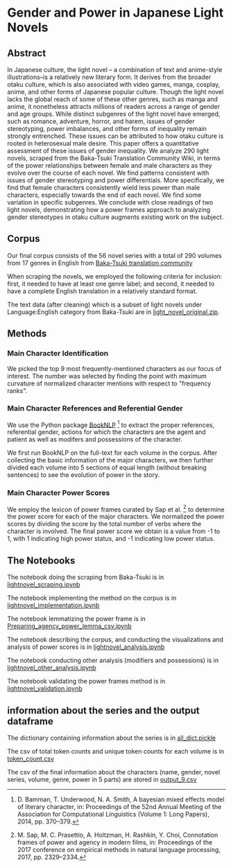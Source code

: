 # Gender and Power in Japanese Light Novels

## Abstract

In Japanese culture, the light novel – a combination of text and anime-style illustrations–is a relatively
new literary form. It derives from the broader otaku culture, which is also associated with video
games, manga, cosplay, anime, and other forms of Japanese popular culture. Though the light
novel lacks the global reach of some of these other genres, such as manga and anime, it nonetheless
attracts millions of readers across a range of gender and age groups. While distinct subgenres of
the light novel have emerged, such as romance, adventure, horror, and harem, issues of gender
stereotyping, power imbalances, and other forms of inequality remain strongly entrenched. These
issues can be attributed to how otaku culture is rooted in heterosexual male desire. This paper offers
a quantitative assessment of these issues of gender inequality. We analyze 290 light novels, scraped
from the Baka-Tsuki Translation Community Wiki, in terms of the power relationships between
female and male characters as they evolve over the course of each novel. We find patterns consistent
with issues of gender stereotyping and power differentials. More specifically, we find that female
characters consistently wield less power than male characters, especially towards the end of each
novel. We find some variation in specific subgenres. We conclude with close readings of two light
novels, demonstrating how a power frames approach to analyzing gender stereotypes in otaku culture
augments existing work on the subject.

## Corpus

Our final corpus consists of the 56 novel series with a total of 290 volumes from 17 genres in English from [Baka-Tsuki translation community](https://www.baka-tsuki.org/project/index.php?title=Main_Page)

When scraping the novels, we employed the following criteria for inclusion: first, it needed to have at least one genre label; and second, it needed to have a complete English translation in a relatively standard format.

The text data (after cleaning) which is a subset of light novels under Language:English category from Baka-Tsuki are in [light_novel_original.zip](https://github.com/kristinagxy/qtm340_lightnovel-gender/blob/main/light_novel_original.zip).

## Methods

### Main Character Identification

We picked the top 9 most frequently-mentioned characters as our focus of interest. The number was selected by finding the point with maximum curvature of normalized character mentions with respect to "frequency ranks".

### Main Character References and Referential Gender

We use the Python package [BookNLP](https://github.com/booknlp/booknlp) [^1] to extract the proper references, referential gender, actions for which the characters are the agent and patient as well as modifers and possessions of the character. 

We first run BookNLP on the full-text for each volume in the corpus. After collecting the basic information of the major characters, we then further divided each volume into 5 sections of equal length (without breaking sentences) to see the evolution of power in the story.

### Main Character Power Scores

We employ the lexicon of power frames curated by Sap et al. [^2] to determine the power score for each of the major characters. We normalized the power scores by dividing the score by the total number of verbs where the character is involved. The final power score we obtain is a value from -1 to 1, with 1 indicating high power status, and -1 indicating low power status.
 
 [^1]: D. Bamman, T. Underwood, N. A. Smith, A bayesian mixed effects model of literary character, in: Proceedings of the 52nd Annual Meeting of the Association for Computational Linguistics (Volume 1: Long Papers), 2014, pp. 370–379.
 [^2]: M. Sap, M. C. Prasettio, A. Holtzman, H. Rashkin, Y. Choi, Connotation frames of power and agency in modern films, in: Proceedings of the 2017 conference on empirical methods in natural language processing, 2017, pp. 2329–2334.


## The Notebooks

The notebook doing the scraping from Baka-Tsuki is in [lightnovel_scraping.ipynb](https://github.com/kristinagxy/qtm340_lightnovel-gender/blob/main/lightnovel_scraping.ipynb)

The notebook implementing the method on the corpus is in [lightnovel_implementation.ipynb](https://github.com/kristinagxy/qtm340_lightnovel-gender/blob/main/lightnovel_implementation.ipynb)

The notebook lemmatizing the power frame is in [Preparing_agency_power_lemma_csv.ipynb](https://github.com/kristinagxy/qtm340_lightnovel-gender/blob/main/Preparing_agency_power_lemma_csv.ipynb)

The notebook describing the corpus, and conducting the visualizations and analysis of power scores is in [lightnovel_analysis.ipynb](https://github.com/kristinagxy/qtm340_lightnovel-gender/blob/main/lightnovel_analysis.ipynb)

The notebook conducting other analysis (modifiers and possessions) is in [lightnovel_other_analysis.ipynb](https://github.com/kristinagxy/qtm340_lightnovel-gender/blob/main/lightnovel_other_analysis.ipynb)

The notebook validating the power frames method is in [lightnovel_validation.ipynb](https://github.com/kristinagxy/qtm340_lightnovel-gender/blob/main/lightnovel_validation.ipynb)

## information about the series and the output dataframe

The dictionary containing information about the series is in [all_dict.pickle](https://github.com/kristinagxy/qtm340_lightnovel-gender/blob/main/all_dict.pickle)

The csv of total token counts and unique token counts for each volume is in [token_count.csv](https://github.com/kristinagxy/qtm340_lightnovel-gender/blob/main/token_count.csv)

The csv of the final information about the characters (name, gender, novel series, volume, genre, power in 5 parts) are stored in [output_9.csv](https://github.com/kristinagxy/qtm340_lightnovel-gender/blob/main/output_9.csv)


